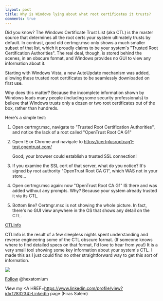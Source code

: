 ```yaml
---
layout: post
title: Why is Windows lying about what root certificates it trusts?
comments: true
---
```


Did you know? The Windows Certificate Trust List (aka CTL) is the master source that determines all the root certs your system ultimately trusts by default. In contrast, good old certmgr.msc only shows a much smaller subset of that list, which it proudly claims to be your system's "Trusted Root Certification Authorities". The real deal, though, is stored behind the scenes, in an obscure format, and Windows provides no GUI to view any information about it.

Starting with Windows Vista, a new AutoUpdate mechanism was added, allowing these trusted root certificates to be seamlessly downloaded on first use. 

Why does this matter? Because the incomplete information shown by Windows leads many people (including some security professionals) to believe that Windows trusts only a dozen or two root certificates out of the box, rather than hundreds. 

Here's a simple test:

 1. Open certmgr.msc, navigate to "Trusted Root Certification Authorities",  
    and notice the lack of a root called "OpenTrust Root CA G1" 
     
 2. Open IE or Chrome and navigate to https://certplusrootcag1-test.opentrust.com/ 

    Good, your browser could establish a trusted SSL connection!

 3. If you examine the SSL cert of that server, what do you notice?
    It's signed by root authority "OpenTrust Root CA G1", which WAS not in your store... 

 4. Open certmgr.msc again: now "OpenTrust Root CA G1" IS there and was added without any prompts. 
    Why? Because your system already trusted it via its CTL. 

 5. Bottom line? Certmgr.msc is not showing the whole picture. 
    In fact, there's no GUI view anywhere in the OS that shows any detail on the CTL. 
  

<A href=http://trax.x10.mx/apps.html>CTLInfo</A>

CTLInfo is the result of a few sleepless nights spent understanding and reverse engineering 
some of the CTL obscure format. (If someone knows where to find detailed specs on that format, 
I'd love to hear from you!) It is a very small tool showing some key information about your 
system's CTL. I made this as I just could find no other straightforward way to get this sort of information.

<img src=http://i.imgur.com/Ur2mBOT.png>

<!-- <a href="http://twitter.com/share" class="twitter-share-button" 
data-url="http://hexatomium.github.io/2015/06/26/ms-very-quietly-adds-18-new-trusted-root-certs/" data-text="MS quietly pushes 17 root certificates"  data-count="horizontal">Tweet</a>
<script type="text/javascript" src="http://platform.twitter.com/widgets.js"></script>  -->

<A href=https://twitter.com/hexatomium>Follow</A> @hexatomium

View my <A HREF=https://www.linkedin.com/profile/view?id=1283234>LinkedIn</A> page (Firas Salem)
